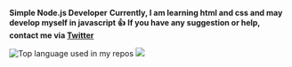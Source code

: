 **Simple Node.js Developer** 
**Currently, I am learning html and css and may develop myself in javascript 👍**
**If you have any suggestion or help, contact me via [Twitter](https://twitter.com/sonyairlines)**

<img src="https://github-readme-stats.vercel.app/api/top-langs/?username=9de&layout=compact&hide_title=1&card_width=500&theme=dark" alt="Top language used in my repos" />
<img src="https://github-readme-stats-ouuan.vercel.app/api?username=9de&theme=dark&show_icons=true">
